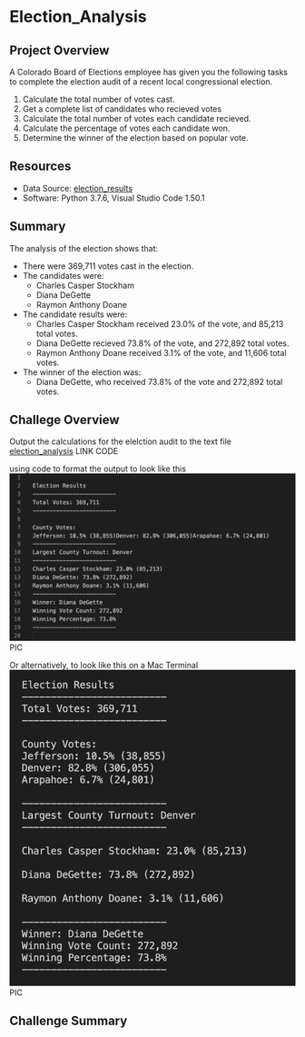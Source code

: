# Election_Analysis
## Project Overview
A Colorado Board of Elections employee has given you the following tasks to complete the election audit of a recent local congressional election.

1. Calculate the total number of votes cast.
2. Get a complete list of candidates who recieved votes
3. Calculate the total number of votes each candidate recieved.
4. Calculate the percentage of votes each candidate won.
5. Determine the winner of the election based on popular vote.

## Resources
* Data Source: [election_results](Resources/election_results.csv)
* Software: Python 3.7.6, Visual Studio Code 1.50.1

## Summary
The analysis of the election shows that:

* There were 369,711 votes cast in the election.
* The candidates were:
    * Charles Casper Stockham
    * Diana DeGette
    * Raymon Anthony Doane
* The candidate results were:
    * Charles Casper Stockham received 23.0% of the vote, and 85,213 total votes.
    * Diana DeGette recieved 73.8% of the vote, and 272,892 total votes.
    * Raymon Anthony Doane received 3.1% of the vote, and 11,606 total votes.
* The winner of the election was:
    * Diana DeGette, who received 73.8% of the vote and 272,892 total votes.

## Challege Overview

Output the calculations for the elelction audit to the text file [election_analysis](analysis/election_analysis.txt) LINK CODE

using code to format the output to look like this ![Mod3ChallengeTxtFileOutput](Resources/Mod3ChallengeTxtFileOutput.png) PIC

Or alternatively, to look like this on a Mac Terminal ![Mod3ChallengeTerminalOutput](Resources/Mod3ChallengeTerminalOutput.png) PIC

## Challenge Summary
